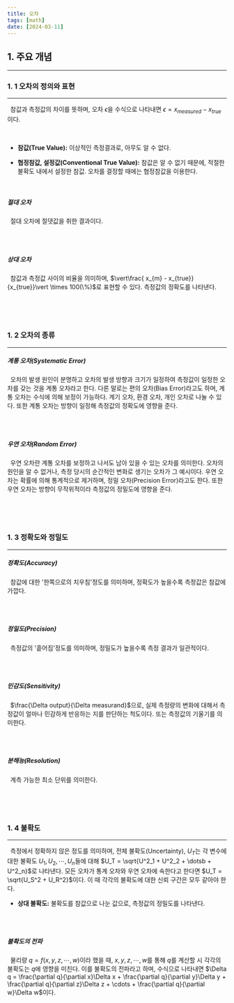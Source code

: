 ```yaml
---
title: 오차
tags: [math]
date: [2024-03-11]
---
```

## 1. 주요 개념
<hr>

### 1. 1 오차의 정의와 표현
<hr>

&ensp;참값과 측정값의 차이를 뜻하며, 오차 $\epsilon$을 수식으로 나타내면 $\epsilon = x_{measured} - x_{true}$이다.

<br>

- **참값(True Value):** 이상적인 측정결과로, 아무도 알 수 없다.
+ **협정참값, 설정값(Conventional True Value):** 참값은 알 수 없기 때문에, 적절한 불확도 내에서 설정한 참값. 오차를 결정할 때에는 협정참값을 이용한다.

<br>

##### 절대 오차

&ensp;절대 오차에 절댓값을 취한 결과이다.

<br>
<br>

##### 상대 오차

&ensp;참값과 측정값 사이의 비율을 의미하며, $\vert\frac{ x_{m} - x_{true}}{x_{true}}\vert \times 100(\%)$로 표현할 수 있다. 측정값의 정확도를 나타낸다.

<br>
<br>
<br>

### 1. 2 오차의 종류
<hr>

##### 계통 오차(Systematic Error)

&ensp;오차의 발생 원인이 분명하고 오차의 발생 방향과 크기가 일정하여 측정값이 일정한 오차를 갖는 것을 계통 오차라고 한다. 다른 말로는 편의 오차(Bias Error)라고도 하며, 계통 오차는 수식에 의해 보정이 가능하다. 계기 오차, 환경 오차, 개인 오차로 나눌 수 있다. 또한 계통 오차는 방향이 일정해 측정값의 정확도에 영향을 준다.

<br>
<br>

##### 우연 오차(Random Error)

&ensp;우연 오차란 계통 오차를 보정하고 나서도 남아 있을 수 있는 오차를 의미한다. 오차의 원인을 알 수 없거나, 측정 당시의 순간적인 변화로 생기는 오차가 그 예시이다. 우연 오차는 확률에 의해 통계적으로 제거하며, 정밀 오차(Precision Error)라고도 한다. 또한 우연 오차는 방향이 무작위적이라 측정값의 정밀도에 영향을 준다.

<br>
<br>
<br>

### 1. 3 정확도와 정밀도
<hr>

##### 정확도(Accuracy)

&ensp;참값에 대한 '한쪽으로의 치우침'정도를 의미하며, 정확도가 높을수록 측정값은 참값에 가깝다.

<br>
<br>

##### 정밀도(Precision)

&ensp;측정값의 '흩어짐'정도를 의미하며, 정밀도가 높을수록 측정 결과가 일관적이다.

<br>
<br>

##### 민감도(Sensitivity)

&ensp;$\frac{\Delta output}{\Delta measurand}$으로, 실제 측정량의 변화에 대해서 측정값이 얼마나 민감하게 반응하는 지를 판단하는 척도이다. 또는 측정값의 기울기를 의미한다.

<br>
<br>

##### 분해능(Resolution)

&ensp;계측 가능한  최소 단위를 의미한다.

<br>
<br>
<br>

### 1. 4 불확도
<hr>

&ensp;측정에서 정확하지 않은 정도를 의미하며, 전체 불확도(Uncertainty), $U_T$는 각 변수에 대한 불확도 $U_1, U_2, \dotsb, U_n$들에 대해 $U_T = \sqrt{U^2_1 + U^2_2 + \dotsb + U^2_n}$로 나타낸다. 모든 오차가 통계 오차와 우연 오차에 속한다고 한다면 $U_T = \sqrt{U_S^2 + U_R^2}$이다. 이 때 각각의 불확도에 대한 신뢰 구간은 모두 같아야 한다.

- **상대 불확도:** 불확도를 참값으로 나눈 값으로, 측정값의 정밀도를 나타낸다.

<br>
<br>

##### 불확도의 전파

&ensp;물리량 $q = f(x, y, z, \cdots, w)$이라 했을 때, $x, y, z, \cdots, w$를 통해 $q$를 계산할 시 각각의 불확도는 $q$에 영향을 미친다. 이를 불확도의 전파라고 하며, 수식으로 나타내면 $\Delta q = \frac{\partial q}{\partial x}\Delta x + \frac{\partial q}{\partial y}\Delta y + \frac{\partial q}{\partial z}\Delta z + \cdots + \frac{\partial q}{\partial w}\Delta w$이다.

<br>
<br>
<br>
